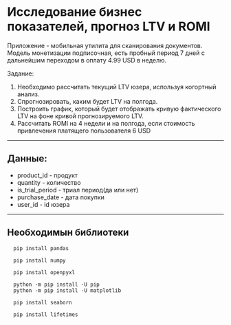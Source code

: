 # Исcледование бизнес показателей, прогноз LTV и ROMI

Приложение - мобильная утилита для сканирования документов. Модель монетизации подписочная, есть пробный период 7 дней с дальнейшим переходом в оплату 4.99 USD в неделю. 

Задание:
 1. Необходимо рассчитать текущий LTV юзера, используя когортный анализ.
 2. Спрогнозировать, каким будет LTV на полгода.
 3. Построить график, который будет отображать кривую фактического LTV на фоне кривой прогнозируемого LTV.
 4. Рассчитать ROMI на 4 недели и на полгода, если стоимость привлечения платящего пользователя 6 USD 

***

## Данные:
 - product_id	- продукт
 - quantity - количество	
 - is_trial_period - триал период(да или нет)
 - purchase_date - дата покупки
 - user_id - id юзера
***

## Необходимын библиотеки
```
  pip install pandas

  pip install numpy
  
  pip install openpyxl
  
  python -m pip install -U pip
  python -m pip install -U matplotlib

  pip install seaborn

  pip install lifetimes
```
